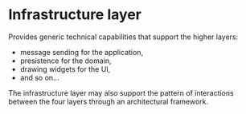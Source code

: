 # Infrastructure layer

Provides generic technical capabilities that support the higher layers:

- message sending for the application,
- presistence for the domain,
- drawing widgets for the UI,
- and so on...

The infrastructure layer may also support the pattern of interactions between the four layers through an architectural framework.
